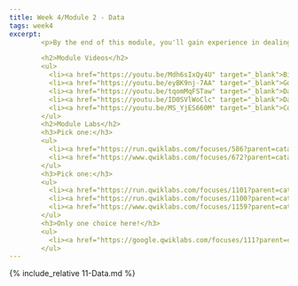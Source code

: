 ```yaml
---
title: Week 4/Module 2 - Data
tags: week4
excerpt: 
        <p>By the end of this module, you'll gain experience in dealing with all the data that your applications will need to generate and consume.</p>

        <h2>Module Videos</h2>
        <ul>
          <li><a href="https://youtu.be/Mdh6sIxQy4U" target="_blank">Big Data Overview [14:10]</a></li>
          <li><a href="https://youtu.be/eyBK9nj-7AA" target="_blank">Google BigQuery - Analytics Data Warehouse [1:58]</a></li>
          <li><a href="https://youtu.be/tqomMqFSTaw" target="_blank">Dataproc/Spark Demo [8:53] (1/2)</a></li>
          <li><a href="https://youtu.be/ID0SVlWoClc" target="_blank">Dataproc/Spark Demo [17:10] (2/2)</a></li>
          <li><a href="https://youtu.be/MS_YjES660M" target="_blank">Composer/Airflow/Hadoop Demo [30:28]</a></li>
        </ul>
        <h2>Module Labs</h2>
        <h3>Pick one:</h3>
        <ul>
          <li><a href="https://run.qwiklabs.com/focuses/586?parent=catalog" target="_blank">Dataproc- Qwik Start (Console)</a></li>
          <li><a href="https://www.qwiklabs.com/focuses/672?parent=catalog" target="_blank">Dataproc- Hadoop/Spark</a></li>
        </ul>
        <h3>Pick one:</h3>
        <ul>
          <li><a href="https://run.qwiklabs.com/focuses/1101?parent=catalog" target="_blank">Dataflow- Qwik Start - Templates</a></li>
          <li><a href="https://run.qwiklabs.com/focuses/1100?parent=catalog" target="_blank">Dataflow- Qwik Start - Python</a></li>
          <li><a href="https://www.qwiklabs.com/focuses/1159?parent=catalog" target="_blank">Processing Data with Dataflow</a></li>
        </ul>
        <h3>Only one choice here!</h3> 
        <ul>
          <li><a href="https://google.qwiklabs.com/focuses/111?parent=catalog" target="_blank">QwikLabs - Dataprep- Qwik Start</a></li>
        </ul>
---  
```


{% include_relative 11-Data.md %}
